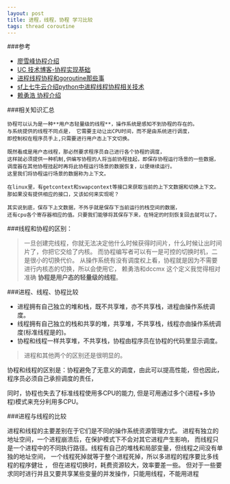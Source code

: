 ```yaml
---
layout: post
title: 进程，线程，协程 学习比较
tags: thread coroutine
---
```


###参考
* [廖雪峰协程介绍](http://www.liaoxuefeng.com/wiki/001374738125095c955c1e6d8bb493182103fac9270762a000/0013868328689835ecd883d910145dfa8227b539725e5ed000)
* [UC 技术博客-协程实现基础](http://tech.uc.cn/?p=1055)
* [进程线程协程和goroutine那些事](http://www.cnblogs.com/shenguanpu/archive/2013/05/05/3060616.html)
* [sf上七牛云介绍python中进程线程协程相关技术](https://segmentfault.com/a/1190000001813992#articleHeader28)
* [赖勇浩 协程介绍](http://blog.csdn.net/gzlaiyonghao/article/details/5397038)

###相关知识汇总
```
协程可以认为是一种**用户态轻量级的线程**，操作系统是感知不到协程的存在的。
与系统提供的线程不同点是， 它需要主动让出CPU时间，而不是由系统进行调度，
即控制权在程序员手上,只需要进行用户态上下文切换。

既然看成是用户态线程，那必然要求程序员自己进行各个协程的调度，
这样就必须提供一种机制,供编写协程的人将当前协程挂起，即保存协程运行场景的一些数据，
调度器在其他协程挂起时再将此协程运行场景的数据恢复，以便继续运行。
这里我们将协程运行场景的数据称为上下文。

在linux里，有getcontext和swapcontext等接口来获取当前的上下文数据和切换上下文。
那如果没有提供相应的接口，又该如何来实现呢？

其实说到底，保存下上文数据，不外乎就是保存下当前运行的栈空间的数据，
还有cpu各个寄存器相应的值。只要我们能够将其保存下来，在特定的时刻恢复回去就可以了。
```

###线程和协程的区别：

> 一旦创建完线程，你就无法决定他什么时候获得时间片，什么时候让出时间片了，你把它交给了内核。
> 而协程编写者可以有一是可控的切换时机，二是很小的切换代价。
> 从操作系统有没有调度权上看，协程就是因为不需要进行内核态的切换，所以会使用它，
> 赖勇浩和dccmx 这个定义我觉得相对准确  **协程是用户态的轻量级的线程**。

###进程、线程、协程比较
* 进程拥有自己独立的堆和栈，既不共享堆，亦不共享栈，进程由操作系统调度。
* 线程拥有自己独立的栈和共享的堆，共享堆，不共享栈，线程亦由操作系统调度(标准线程是的)。
* 协程和线程一样共享堆，不共享栈，协程由程序员在协程的代码里显示调度。

> 进程和其他两个的区别还是很明显的。

协程和线程的区别是：协程避免了无意义的调度，由此可以提高性能，但也因此，程序员必须自己承担调度的责任，

同时，协程也失去了标准线程使用多CPU的能力, 但是可用通过多个(进程+多协程)模式来充分利用多CPU。

###进程与线程的比较

进程和线程的主要差别在于它们是不同的操作系统资源管理方式。
进程有独立的地址空间，一个进程崩溃后，在保护模式下不会对其它进程产生影响，
而线程只是一个进程中的不同执行路径。线程有自己的堆栈和局部变量，但线程之间没有单独的地址空间，
一个线程死掉就等于整个进程死掉，所以多进程的程序要比多线程的程序健壮 ，
但在进程切换时，耗费资源较大，效率要差一些。
但对于一些要求同时进行并且又要共享某些变量的并发操作，只能用线程，不能用进程


